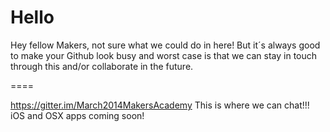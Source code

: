 Hello
=====

Hey fellow Makers, not sure what we could do in here! But it´s always good to make your Github look busy and worst case is that we can stay in touch through this and/or collaborate in the future.

====

https://gitter.im/March2014MakersAcademy This is where we can chat!!! iOS and OSX apps coming soon!
